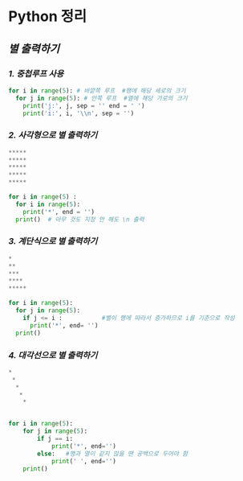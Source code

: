 # Python 정리

## *별 출력하기*

### *1. 중첩루프 사용*

`````python
for i in range(5): # 바깥쪽 루프  #행에 해당 세로의 크기
  for j in range(5): # 안쪽 루프  #열에 해당 가로의 크기
    print('j:', j, sep = '' end = ' ')
	print('i:', i, '\\n', sep = '')   
`````



### *2. 사각형으로 별 출력하기*

````` python
*****
*****
*****
*****
*****

for i in range(5) : 
  for i in range(5):
    print('*', end = '') 
  print()  # 아무 것도 지정 안 해도 \n 출력
`````



### *3. 계단식으로 별 출력하기*

`````python
*
**
***
****
*****

for i in range(5):
  for j in range(5):
    if j <= i :           #별이 행에 따라서 증가하므로 i를 기준으로 작성
      print('*', end= '')
  print()    
`````

### *4. 대각선으로 별 출력하기*

`````python
*
 *
  *
   *
    *


for i in range(5):
    for j in range(5):
        if j == i:
            print('*', end='')
        else:   #행과 열이 같지 않을 땐 공백으로 두어야 함
            print(' ', end='')
    print()
`````

